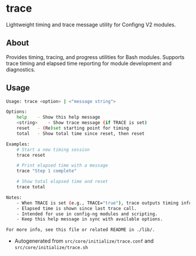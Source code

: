 # trace
Lightweight timing and trace message utility for Configng V2 modules.

## About
Provides timing, tracing, and progress utilities for Bash modules. Supports trace timing and elapsed time reporting for module development and diagnostics.

## Usage
~~~bash
Usage: trace <option> | <"message string">

Options:
	help	- Show this help message
	<string>	- Show trace message (if TRACE is set)
	reset	- (Re)set starting point for timing
	total	- Show total time since reset, then reset

Examples:
	# Start a new timing session
	trace reset

	# Print elapsed time with a message
	trace "Step 1 complete"

	# Show total elapsed time and reset
	trace total

Notes:
	- When TRACE is set (e.g., TRACE="true"), trace outputs timing info.
	- Elapsed time is shown since last trace call.
	- Intended for use in config-ng modules and scripting.
	- Keep this help message in sync with available options.

For more info, see this file or related README in ./lib/.
~~~

- Autogenerated from `src/core/initialize/trace.conf` and `src/core/initialize/trace.sh`
